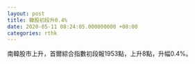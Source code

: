 ```yaml
---
layout: post
title: 韓股初段升0.4%
date: 2020-05-11 08:24:05.000000000 +08:00
categories: rthk
---
```


南韓股市上升，首爾綜合指數初段報1953點，上升8點，升幅0.4%。
